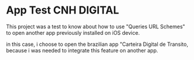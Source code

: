 <h1> App Test CNH DIGITAL </h1>

<p> This project was a test to know about how to use "Queries URL Schemes" to open another app previously installed on iOS device.</p>
<p> in this case, i choose to open the brazilian app "Carteira Digital de Transito, because i was needed to integrate this feature on another app.</p>
